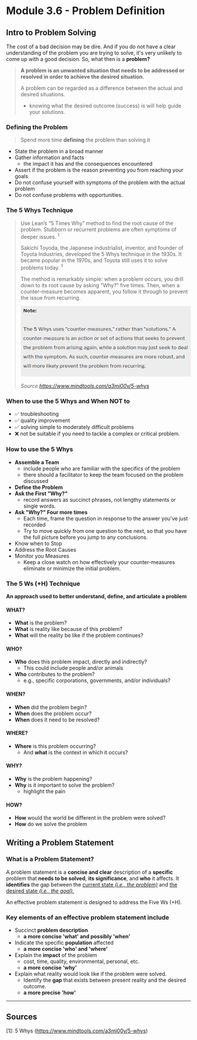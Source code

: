 # Module 3.6 - Problem Definition

## Intro to Problem Solving

The cost of a bad decision may be dire. And if you do not have a clear understanding of the problem you are trying to solve, it's very unlikely to come up with a good decision. So, what then is a **problem?**

> **A problem is an unwanted situation that needs to be addressed or resolved in order to achieve the desired situation.**
>
> A problem can be regarded as a difference between the actual and desired situations.
>
> - knowing what the desired outcome (success) is will help guide your solutions.

### Defining the Problem

> Spend more time **defining** the problem than solving it

- State the problem in a broad manner
- Gather information and facts
  - the impact it has and the consequences encountered
- Assert if the problem is the reason preventing you from reaching your goals
- Do not confuse yourself with symptoms of the problem with the actual problem
- Do not confuse problems with opportunities.

### The 5 Whys Technique

> Use Lean’s “5 Times Why” method to find the root cause of the problem.
> Stubborn or recurrent problems are often symptoms of deeper issues. <sup>1</sup>
>
> Sakichi Toyoda, the Japanese industrialist, inventor, and founder of Toyota Industries, developed the 5 Whys technique in the 1930s. It became popular in the 1970s, and Toyota still uses it to solve problems today. <sup>1</sup>
>
> The method is remarkably simple: when a problem occurs, you drill down to its root cause by asking "Why?" five times. Then, when a counter-measure becomes apparent, you follow it through to prevent the issue from recurring.
>
> ![Counter measures vs Solutions](../screenshots/counter-measures-n-solutions.png)
>
> *Source <https://www.mindtools.com/a3mi00v/5-whys>*

### When to use the 5 Whys and When NOT to

- ✅ troubleshooting
- ✅ quality improvement
- ✅ solving simple to moderately difficult problems
- ❌ not be suitable if you need to tackle a complex or critical problem.

### How to use the 5 Whys

- **Assemble a Team**
  - include people who are familiar with the specifics of the problem
  - there should a facilitator to keep the team focused on the problem discussed
- **Define the Problem**
- **Ask the First "Why?"**
  - record answers as succinct phrases, not lengthy statements or single words.
- **Ask "Why?" Four more times**
  - Each time, frame the question in response to the answer you've just recorded
  - Try to move quickly from one question to the next, so that you have the full picture before you jump to any conclusions.
- Know when to Stop
- Address the Root Causes
- Monitor you Measures
  - Keep a close watch on how effectively your counter-measures eliminate or minimize the initial problem.

### The 5 Ws (+H) Technique

<b>An approach used to better understand, define, and articulate a problem</b>

#### WHAT?

- **What** is the problem?
- **What** is reality like because of this problem?
- **What** will the reality be like if the problem continues?

#### WHO?

- **Who** does this problem impact, directly and indirectly?
  - This could include people and/or animals
- **Who** contributes to the problem?
  - e.g., specific corporations, governments, and/or individuals?

#### WHEN?

- **When** did the problem begin?
- **When** does the problem occur?
- **When** does it need to be resolved?

#### WHERE?

- **Where** is this problem occurring?
  - And **what** is the context in which it occurs?

#### WHY?

- **Why** is the problem happening?
- **Why** is it important to solve the problem?
  - highlight the pain

#### HOW?

- **How** would the world be different in the problem were solved?
- **How** do we solve the problem

## Writing a Problem Statement

### What is a Problem Statement?

A problem statement is a **concise and clear** description of a **specific** problem that **needs to be solved**, **its significance**, and **who** it affects. It **identifies** the gap between the <u>current state *(i.e., the problem)</u>* and <u>the desired state *(i.e., the goal).</u>*

An effective problem statement is designed to address the Five Ws (+H).

### Key elements of an effective problem statement include

- Succinct **problem description**
  - **a more concise 'what' and possibly 'when'**
- Indicate the specific **population** affected
  - **a more concise 'who' and 'where'**
- Explain the **impact** of the problem
  - cost, time, quality, environmental, personal, etc.
  - **a more concise 'why'**
- Explain what reality would look like if the problem were solved.
  - Identify the **gap** that exists between present reality and the desired outcome.
  - **a more precise 'how'**

<hr>

## Sources

[1]: 5 Whys (<https://www.mindtools.com/a3mi00v/5-whys>)
